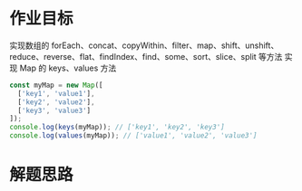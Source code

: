 # 作业目标

实现数组的 forEach、concat、copyWithin、filter、map、shift、unshift、reduce、reverse、flat、findIndex、find、some、sort、slice、split 等方法
实现 Map 的 keys、values 方法

```ts
const myMap = new Map([
  ['key1', 'value1'],
  ['key2', 'value2'],
  ['key3', 'value3']
]);
console.log(keys(myMap)); // ['key1', 'key2', 'key3']
console.log(values(myMap)); // ['value1', 'value2', 'value3']
```

# 解题思路